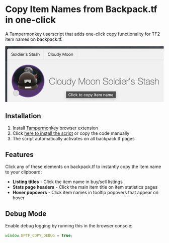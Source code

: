 # Copy Item Names from Backpack.tf in one-click

A Tampermonkey userscript that adds one-click copy functionality for TF2 item names on backpack.tf.

![Stats](img_1.png)

## Installation

1. Install [Tampermonkey](https://www.tampermonkey.net/) browser extension
2. Click [here to install the script](bp_item_name_copy.user.js) or copy the code manually
3. The script automatically activates on all backpack.tf pages

## Features

Click any of these elements on backpack.tf to instantly copy the item name to your clipboard:

- **Listing titles** - Click the item name in buy/sell listings
- **Stats page headers** - Click the main item title on item statistics pages
- **Hover popovers** - Click item names in tooltip popovers that appear on hover

## Debug Mode

Enable debug logging by running this in the browser console:

```javascript
window.BPTF_COPY_DEBUG = true;
```
